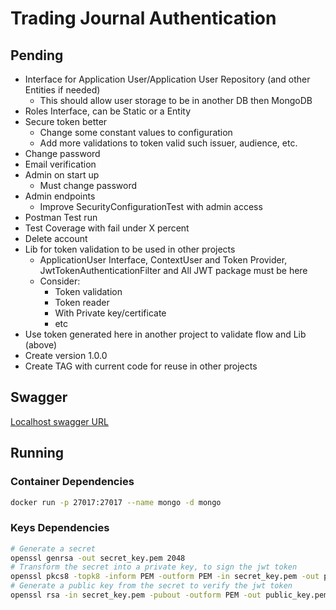 # Trading Journal Authentication

## Pending

* Interface for Application User/Application User Repository (and other Entities if needed)
  * This should allow user storage to be in another DB then MongoDB
* Roles Interface, can be Static or a Entity
* Secure token better
  * Change some constant values to configuration
  * Add more validations to token valid such issuer, audience, etc.
* Change password
* Email verification
* Admin on start up
  * Must change password
* Admin endpoints
  * Improve SecurityConfigurationTest with admin access
* Postman Test run
* Test Coverage with fail under X percent
* Delete account
* Lib for token validation to be used in other projects
  * ApplicationUser Interface, ContextUser and Token Provider, JwtTokenAuthenticationFilter and All JWT package must be here
  * Consider:
    * Token validation
    * Token reader
    * With Private key/certificate
    * etc
* Use token generated here in another project to validate flow and Lib (above)
* Create version 1.0.0
* Create TAG with current code for reuse in other projects

## Swagger

[Localhost swagger URL](http://localhost:8080/swagger-ui/index.html)

## Running

### Container Dependencies

```bash
docker run -p 27017:27017 --name mongo -d mongo
```

### Keys Dependencies

```bash
# Generate a secret
openssl genrsa -out secret_key.pem 2048
# Transform the secret into a private key, to sign the jwt token
openssl pkcs8 -topk8 -inform PEM -outform PEM -in secret_key.pem -out private_key.pem -nocrypt
# Generate a public key from the secret to verify the jwt token
openssl rsa -in secret_key.pem -pubout -outform PEM -out public_key.pem
```

